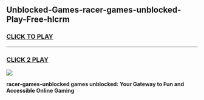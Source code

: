 
## Unblocked-Games-racer-games-unblocked-Play-Free-hlcrm
<h3>
<a href="https://premium76.site?title=racer-games-unblocked&ref=12A">CLICK TO PLAY</a></h3>
<hr>

<h3>
<a href="https://premium76.site?title=racer-games-unblocked&ref=12A">CLICK 2 PLAY</a>
  
</h3>

<a href="https://premium76.site?title=racer-games-unblocked&ref=12A"><img src="https://clearcache.store/games.png"></a>


**racer-games-unblocked games unblocked: Your Gateway to Fun and Accessible Online Gaming**

